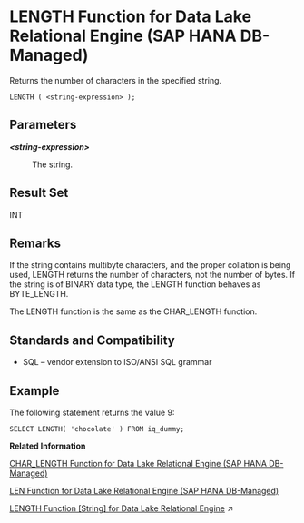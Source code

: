 <!-- loioae555cf86ee34fe887637dbcd64a33c3 -->

# LENGTH Function for Data Lake Relational Engine \(SAP HANA DB-Managed\)

Returns the number of characters in the specified string.



```
LENGTH ( <string-expression> );
```



<a name="loioae555cf86ee34fe887637dbcd64a33c3__section_gf2_w1h_trb"/>

## Parameters


<dl>
<dt><b>

*<string-expression\>*

</b></dt>
<dd>

The string.



</dd>
</dl>



<a name="loioae555cf86ee34fe887637dbcd64a33c3__section_k5q_w1h_trb"/>

## Result Set

INT



<a name="loioae555cf86ee34fe887637dbcd64a33c3__section_vn1_x1h_trb"/>

## Remarks

If the string contains multibyte characters, and the proper collation is being used, LENGTH returns the number of characters, not the number of bytes. If the string is of BINARY data type, the LENGTH function behaves as BYTE\_LENGTH.

The LENGTH function is the same as the CHAR\_LENGTH function.



<a name="loioae555cf86ee34fe887637dbcd64a33c3__section_dy4_x1h_trb"/>

## Standards and Compatibility

-   SQL – vendor extension to ISO/ANSI SQL grammar



<a name="loioae555cf86ee34fe887637dbcd64a33c3__section_gkb_y1h_trb"/>

## Example

The following statement returns the value 9:

```
SELECT LENGTH( 'chocolate' ) FROM iq_dummy;
```

**Related Information**  


[CHAR\_LENGTH Function for Data Lake Relational Engine \(SAP HANA DB-Managed\)](char-length-function-for-data-lake-relational-engine-sap-hana-db-managed-c440e3a.md "Returns the number of characters in a string.")

[LEN Function for Data Lake Relational Engine \(SAP HANA DB-Managed\)](len-function-for-data-lake-relational-engine-sap-hana-db-managed-a895aab.md "Takes one argument as an input of type BINARY or STRING and returns the number of characters, as defined by the database's collation sequence, of a specified string expression, excluding trailing blanks.")

[LENGTH Function \[String\] for Data Lake Relational Engine](https://help.sap.com/viewer/19b3964099384f178ad08f2d348232a9/2023_4_QRC/en-US/a55ea65684f21015a60794ef54777c14.html "Returns the number of characters in the specified string.") :arrow_upper_right:

